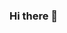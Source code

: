 ### Hi there 👋

<!--
**Mater1996/Mater1996** is a ✨ _special_ ✨ repository because its `README.md` (this file) appears on your GitHub profile.

Here are some ideas to get you started:

- 🔭 I’m currently working on Netease
- 🌱 I’m currently learning React
-->
